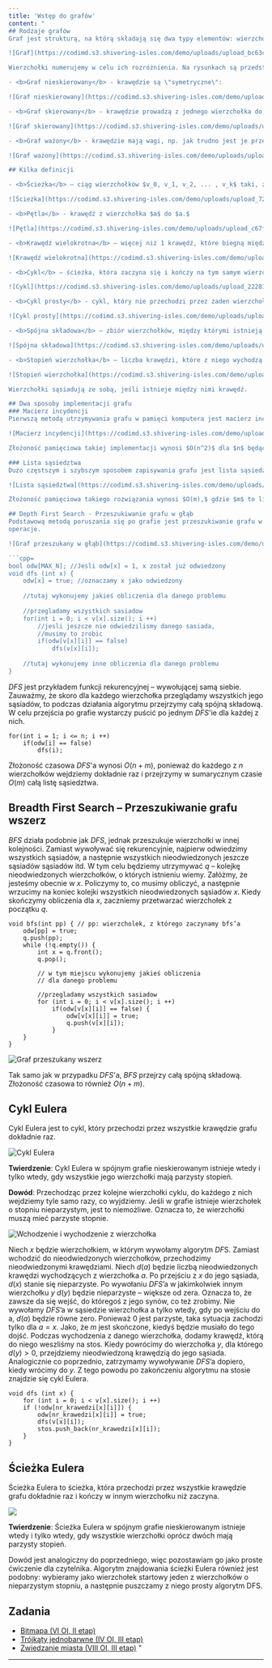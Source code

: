 ```yaml
---
title: 'Wstęp do grafów'
content: "
## Rodzaje grafów
Graf jest strukturą, na którą składają się dwa typy elementów: wierzchołki oraz krawędzie, które łączą ze sobą pary wierzchołków.

![Graf](https://codimd.s3.shivering-isles.com/demo/uploads/upload_bc63c539a065160bdcf57a90a612c3e8.png)

Wierzchołki numerujemy w celu ich rozróżnienia. Na rysunkach są przedstawiane jako kółka, a krawędzie jako kreski między nimi. Wyróżniamy kilka podstawowych typów grafów:

- <b>Graf nieskierowany</b> - krawędzie są \"symetryczne\":

![Graf nieskierowany](https://codimd.s3.shivering-isles.com/demo/uploads/upload_2fe00b9092d5f8c9d8502d714c7153c2.png)

- <b>Graf skierowany</b> - krawędzie prowadzą z jednego wierzchołka do drugiego, jak np. jednokierunkowe drogi:

![Graf skierowany](https://codimd.s3.shivering-isles.com/demo/uploads/upload_84b20120578b891abe5a9ea0e43ee809.png)

- <b>Graf ważony</b> - krawędzie mają wagi, np. jak trudno jest je przebyć:

![Graf ważony](https://codimd.s3.shivering-isles.com/demo/uploads/upload_7fc9cfe92639674321470ee82cae3e30.png)

## Kilka definicji

- <b>Ścieżka</b> – ciąg wierzchołków $v_0, v_1, v_2, ... , v_k$ taki, że pomiędzy wierzchołkami $v_i$ i $v_{i+1}$ biegnie krawędź.

![Ścieżka](https://codimd.s3.shivering-isles.com/demo/uploads/upload_72b0f9c257b72cdc8c375c2e53e288a0.png)

- <b>Pętla</b> - krawędź z wierzchołka $a$ do $a.$

![Pętla](https://codimd.s3.shivering-isles.com/demo/uploads/upload_c67fe67e08afd9bb051916665c9cd2a9.png)

- <b>Krawędź wielokrotna</b> – więcej niż 1 krawędź, które biegną między tymi samymi wierzchołkami.

![Krawędź wielokrotna](https://codimd.s3.shivering-isles.com/demo/uploads/upload_1b1266a84884ff7c20197ec0af37b3b3.png)

- <b>Cykl</b> – ścieżka, która zaczyna się i kończy na tym samym wierzchołku.

![Cykl](https://codimd.s3.shivering-isles.com/demo/uploads/upload_22281e46399389ae1be551b8c50fd713.png)

- <b>Cykl prosty</b> - cykl, który nie przechodzi przez żaden wierzchołek więcej niż raz.

![Cykl prosty](https://codimd.s3.shivering-isles.com/demo/uploads/upload_c70003032220a8f3549bb72f9b0d7ffc.png)

- <b>Spójna składowa</b> – zbiór wierzchołków, między którymi istnieją ścieżki.

![Spójna składowa](https://codimd.s3.shivering-isles.com/demo/uploads/upload_f25136724a8270278c90c4686034c65b.png)

- <b>Stopień wierzchołka</b> – liczba krawędzi, które z niego wychodzą.

![Stopień wierzchołka](https://codimd.s3.shivering-isles.com/demo/uploads/upload_29be69ac6b339cec9624091b9eec9abe.png)

Wierzchołki sąsiadują ze sobą, jeśli istnieje między nimi krawędź.

## Dwa sposoby implementacji grafu
### Macierz incydencji
Pierwszą metodą utrzymywania grafu w pamięci komputera jest macierz incydencji – dwuwymiarowa tablica $T.$ W przypadku grafu ważonego w $T[i][j]$ będziemy trzymać wagę krawędzi biegnącej między wierzchołkami $i$ i $j$ lub wartość spoza zakresu możliwych wag, gdy takowa nie istnieje. Dla grafu, który nie jest ważony $T[i][j] = 1,$ jeśli istnieje krawędź z $i$ do $j$ lub $0$ w przeciwnym wypadku.

![Macierz incydencji](https://codimd.s3.shivering-isles.com/demo/uploads/upload_f301a1a51f2104841cbbc26c5f8bd26c.png)

Złożoność pamięciowa takiej implementacji wynosi $O(n^2)$ dla $n$ będącego liczbą wierzchołków. Chociaż zdecydowanie nie jest to optymalne podejście, macierze incydencji są czasami przydatne.

### Lista sąsiedztwa
Dużo częstszym i szybszym sposobem zapisywania grafu jest lista sąsiedztwa – vector lub lista $v.$ W $v[x]$ będziemy trzymać numery wszystkich sąsiadów $x$ lub krawędzi wychodzących z $x$ w zależności od tego, która implementacja będzie przyjemniejsza dla danego przypadku.

![Lista sąsiedztwa](https://codimd.s3.shivering-isles.com/demo/uploads/upload_103290ad6958f3a66728536bcac18892.png)

Złożoność pamięciowa takiego rozwiązania wynosi $O(m),$ gdzie $m$ to liczba krawędzi.

## Depth First Search - Przeszukiwanie grafu w głąb
Podstawową metodą poruszania się po grafie jest przeszukiwanie grafu w głąb – algorytm DFS. Podczas wędrówki, w zależności od problemu, będziemy liczyć różne wartości dla wierzchołka, który aktualnie przeglądamy. Następnie wywołamy się we wszystkich jego sąsiadach, w których jeszcze nie byliśmy i wykonamy analogiczne
operacje.

![Graf przeszukany w głąb](https://codimd.s3.shivering-isles.com/demo/uploads/upload_d62a6fcaa4cfd326612c4a6ab8ed3df1.png)

```cpp=
bool odw[MAX_N]; //Jesli odw[x] = 1, x został już odwiedzony
void dfs (int x) {
	odw[x] = true; //oznaczamy x jako odwiedzony
	
	//tutaj wykonujemy jakieś obliczenia dla danego problemu
	
	//przegladamy wszystkich sasiadow
	for(int i = 0; i < v[x].size(); i ++)
		//jesli jeszcze nie odwiedzilismy danego sasiada,
		//musimy to zrobic
		if(odw[v[x][i]] == false)
			dfs(v[x][i]);
			
	//tutaj wykonujemy inne obliczenia dla danego problemu
}
```

$DFS$ jest przykładem funkcji rekurencyjnej – wywołującej samą siebie. Zauważmy, że skoro dla każdego wierzchołka przeglądamy wszystkich jego sąsiadów, to podczas działania algorytmu przejrzymy całą spójną składową. W celu przejścia po grafie wystarczy puścić po jednym $DFS$'ie dla każdej z nich.

```cpp=
for(int i = 1; i <= n; i ++)
	if(odw[i] == false)
		dfs(i);
```

Złożoność czasowa $DFS$'a wynosi $O(n + m),$ ponieważ do każdego z $n$ wierzchołków wejdziemy dokładnie raz i przejrzymy w sumarycznym czasie $O(m)$ całą listę sąsiedztwa.

## Breadth First Search – Przeszukiwanie grafu wszerz
$BFS$ działa podobnie jak $DFS,$ jednak przeszukuje wierzchołki w innej kolejności. Zamiast wywoływać się rekurencyjnie, najpierw odwiedzimy wszystkich sąsiadów, a następnie wszystkich nieodwiedzonych jeszcze sąsiadów sąsiadów itd. W tym celu będziemy utrzymywać $q$ – kolejkę nieodwiedzonych wierzchołków, o których istnieniu wiemy. Załóżmy, że jesteśmy obecnie w $x.$ Policzymy to, co musimy obliczyć, a następnie wrzucimy na koniec kolejki wszystkich nieodwiedzonych sąsiadów $x.$ Kiedy skończymy obliczenia dla $x,$ zaczniemy przetwarzać wierzchołek z początku $q.$

```cpp=
void bfs(int pp) { // pp: wierzcholek, z którego zaczynamy bfs’a
	odw[pp] = true;
	q.push(pp);
	while (!q.empty()) {
		int x = q.front();
		q.pop();
		
		// w tym miejscu wykonujemy jakieś obliczenia
		// dla danego problemu
		
		//przegladamy wszystkich sasiadow
		for (int i = 0; i < v[x].size(); i ++)
			if(odw[v[x][i]] == false) {
				odw[v[x][i]] = true;
				q.push(v[x][i]);
			}
	}
}
```

![Graf przeszukany wszerz](https://codimd.s3.shivering-isles.com/demo/uploads/upload_b75d48b41e9130382eb0cf06398a1ba7.png)

Tak samo jak w przypadku $DFS$'a, $BFS$ przejrzy całą spójną składową. Złożoność czasowa to również $O(n + m).$

## Cykl Eulera
Cykl Eulera jest to cykl, który przechodzi przez wszystkie krawędzie grafu dokładnie raz.

![Cykl Eulera](https://codimd.s3.shivering-isles.com/demo/uploads/upload_d1cf1c0578686137c6b9601e2f27aafc.png)

<b>Twierdzenie</b>: Cykl Eulera w spójnym grafie nieskierowanym istnieje wtedy i tylko wtedy, gdy wszystkie jego wierzchołki mają parzysty stopień.

<b>Dowód</b>: Przechodząc przez kolejne wierzchołki cyklu, do każdego z nich wejdziemy tyle samo razy, co wyjdziemy. Jeśli w grafie istnieje wierzchołek o stopniu nieparzystym, jest to niemożliwe. Oznacza to, że wierzchołki muszą mieć parzyste stopnie.

![Wchodzenie i wychodzenie z wierzchołka](https://codimd.s3.shivering-isles.com/demo/uploads/upload_df22f813593f969b419d903e12092c99.png)

Niech $x$ będzie wierzchołkiem, w którym wywołamy algorytm $DF$S. Zamiast wchodzić do nieodwiedzonych wierzchołków, przechodzimy nieodwiedzonymi krawędziami. Niech $d(a)$ będzie liczbą nieodwiedzonych krawędzi wychodzących z wierzchołka $a.$ Po przejściu z $x$ do jego sąsiada, $d(x)$ stanie się nieparzyste. Po wywołaniu $DFS$’a w jakimkolwiek innym wierzchołku $y$ $d(y)$ będzie nieparzyste – większe od zera. Oznacza to, że zawsze da się wejść, do któregoś z jego synów, co też zrobimy. Nie wywołamy $DFS$’a w sąsiedzie wierzchołka a tylko wtedy, gdy po wejściu do a, $d(a)$ będzie równe zero. Ponieważ $0$ jest parzyste, taka sytuacja zachodzi tylko dla $a = x.$ Jako, że $m$ jest skończone, kiedyś będzie musiało do tego dojść. Podczas wychodzenia z danego wierzchołka, dodamy krawędź, którą do niego weszliśmy na stos. Kiedy powrócimy do wierzchołka $y,$ dla którego $d(y) > 0,$ przejdziemy nieodwiedzoną krawędzią do jego sąsiada. Analogicznie co poprzednio, zatrzymamy wywoływanie $DFS$’a dopiero, kiedy wrócimy do $y.$ Z tego powodu po zakończeniu algorytmu na stosie znajdzie się cykl Eulera.

```cpp=
void dfs (int x) {
	for (int i = 0; i < v[x].size(); i ++)
	if (!odw[nr_krawedzi[x][i]]) {
		odw[nr_krawedzi[x][i]] = true;
		dfs(v[x][i]);
		stos.push_back(nr_krawedzi[x][i]);
	}
}
```

## Ścieżka Eulera

Ścieżka Eulera to ścieżka, która przechodzi przez wszystkie krawędzie grafu dokładnie raz i kończy w innym wierzchołku niż zaczyna.

![](https://codimd.s3.shivering-isles.com/demo/uploads/upload_e107ddae2719aef669feb2dcf12dacb4.png)

<b>Twierdzenie</b>: Ścieżka Eulera w spójnym grafie nieskierowanym istnieje wtedy i tylko
wtedy, gdy wszystkie wierzchołki oprócz dwóch mają parzysty stopień.

Dowód jest analogiczny do poprzedniego, więc pozostawiam go jako proste ćwiczenie dla czytelnika. Algorytm znajdowania ścieżki Eulera również jest podobny: wybieramy jako wierzchołek startowy jeden z wierzchołków o nieparzystym stopniu, a następnie puszczamy z niego prosty algorytm DFS.

## Zadania
- [Bitmapa (VI OI, II etap)](https://szkopul.edu.pl/problemset/problem/fIwYfy0zzmVZJJXTShFq2ICC/site/?key=statement)
- [Trójkąty jednobarwne (IV OI, III etap)](https://szkopul.edu.pl/problemset/problem/UU2Uj-barjiONnRxd9aEVoDj/site/?key=statement)
- [Zwiedzanie miasta (VIII OI, III etap)](https://szkopul.edu.pl/problemset/problem/rWYE5XwIo1j6GRd_Js7Jfv3U/site/?key=statement)
"
---
```

